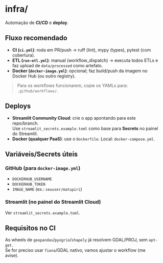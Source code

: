 # infra/

Automação de **CI/CD** e **deploy**.

## Fluxo recomendado

- **CI (`ci.yml`)**: roda em PR/push → ruff (lint), mypy (types), pytest (com cobertura).
- **ETL (`run-etl.yml`)**: manual (workflow_dispatch) → executa todos ETLs e faz upload de `data/processed` como artefato.
- **Docker (`docker-image.yml`)**: opcional; faz build/push da imagem no Docker Hub (ou outro registry).

> Para os workflows funcionarem, copie os YAMLs para: `.github/workflows/`.

## Deploys

- **Streamlit Community Cloud**: crie o app apontando para este repo/branch.  
  Use `streamlit_secrets.example.toml` como base para **Secrets** no painel do Streamlit.
- **Docker (qualquer PaaS)**: use o `Dockerfile`. Local: `docker-compose.yml`.

## Variáveis/Secrets úteis

### GitHub (para `docker-image.yml`)
- `DOCKERHUB_USERNAME`
- `DOCKERHUB_TOKEN`
- `IMAGE_NAME` (ex.: `seuuser/matupiri`)

### Streamlit (no painel do Streamlit Cloud)
Ver `streamlit_secrets.example.toml`.

## Requisitos no CI
As wheels de `geopandas`/`pyogrio`/`shapely` já resolvem GDAL/PROJ, sem `apt-get`.  
Se for preciso usar `fiona`/GDAL nativo, vamos ajustar o workflow (me avise).

